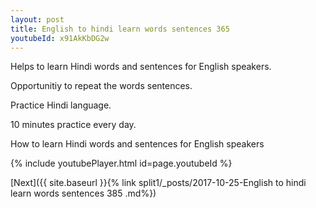 ```yaml
---
layout: post
title: English to hindi learn words sentences 365 
youtubeId: x91AkKbDG2w
---
```

 
 
Helps to learn Hindi words and sentences for English speakers.

Opportunitiy to repeat the words sentences. 

Practice Hindi language. 
 
10 minutes practice every day. 
 
How to learn Hindi words and sentences for English speakers 
 
{% include youtubePlayer.html id=page.youtubeId %}
 
 
[Next]({{ site.baseurl }}{% link  split1/_posts/2017-10-25-English to hindi learn words sentences 385 .md%})
 
